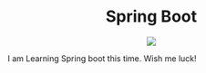 

<h1 align = "center">Spring Boot</h1>
<p align = "center"><img class = "center" src = "https://encrypted-tbn0.gstatic.com/images?q=tbn:ANd9GcQskALxpNXUNt7naftdZ77u66lQ1oQft4nwt3jpd2U&s"></p>

<p>I am Learning Spring boot this time. Wish me luck!</p>
